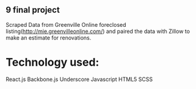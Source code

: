 ## 9 final project

Scraped Data from Greenville Online foreclosed listing(http://mie.greenvilleonline.com/) and paired the data with Zillow to make an estimate for renovations. 

# Technology used: 
  React.js
  Backbone.js
  Underscore
  Javascript
  HTML5
  SCSS

